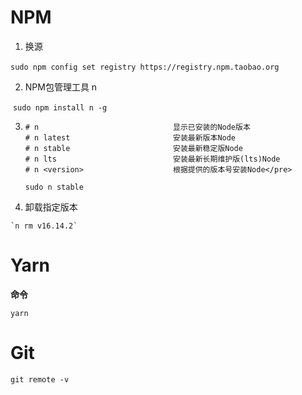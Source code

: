 # NPM

1.   换源

​		`sudo npm config set registry https://registry.npm.taobao.org`

2.   NPM包管理工具 n

​		`sudo npm install n -g`

3.   ```
     # n                              显示已安装的Node版本
     # n latest                       安装最新版本Node
     # n stable                       安装最新稳定版Node
     # n lts                          安装最新长期维护版(lts)Node
     # n <version>                    根据提供的版本号安装Node</pre>
     
     sudo n stable
     ```

4.   卸载指定版本

  	`n rm v16.14.2`







# Yarn

**命令**

```
yarn  

```





# Git

```
git remote -v
```





















